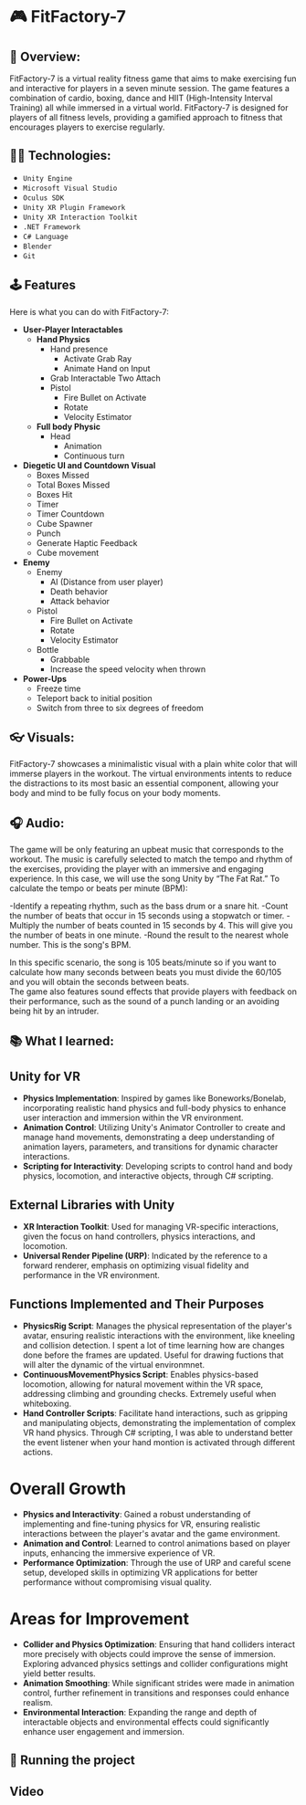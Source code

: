 # :video_game: FitFactory-7

## :file_folder: Overview:
FitFactory-7 is a virtual reality fitness game that aims to make exercising fun and interactive for players in a seven minute session. The game features a combination of cardio, boxing, dance and HIIT (High-Intensity Interval Training) all while immersed in a virtual world. FitFactory-7 is designed for players of all fitness levels, providing a gamified approach to fitness that encourages players to exercise regularly.

## :cook: Technologies:
* `Unity Engine` 
* `Microsoft Visual Studio`
* `Oculus SDK` 
* `Unity XR Plugin Framework`
* `Unity XR Interaction Toolkit`
* `.NET Framework`
* `C# Language`
* `Blender`
* `Git`

## :joystick: Features
Here is what you can do with FitFactory-7: 

- **User-Player Interactables**
  - **Hand Physics**
     - Hand presence
       - Activate Grab Ray
       - Animate Hand on Input
     - Grab Interactable Two Attach
     - Pistol
       - Fire Bullet on Activate
       - Rotate
       - Velocity Estimator
  - **Full body Physic**
       - Head
         - Animation
         - Continuous turn    
- **Diegetic UI and Countdown Visual**
   - Boxes Missed
   - Total Boxes Missed 
   - Boxes Hit 
   - Timer 
   - Timer Countdown 
   - Cube Spawner
   - Punch 
   - Generate Haptic Feedback
   - Cube movement 
- **Enemy**
   - Enemy
     - AI (Distance from user player)
     - Death behavior
     - Attack behavior
   - Pistol
     - Fire Bullet on Activate
     - Rotate
     - Velocity Estimator
   - Bottle
     - Grabbable
     - Increase the speed velocity when thrown
- **Power-Ups**
   - Freeze time
   - Teleport back to initial position
   - Switch from three to six degrees of freedom

## :eyeglasses: Visuals:
FitFactory-7 showcases a minimalistic visual with a plain white color that will immerse players in the workout. The virtual environments intents to reduce the distractions to its most basic an essential component, allowing your body and mind to be fully focus on your body moments.

## :headphones: Audio:
The game will be only featuring an upbeat music that corresponds to the workout. The music is carefully selected to match the tempo and rhythm of the exercises, providing the player with an immersive and engaging experience. In this case, we will use the song Unity by “The Fat Rat.” To calculate the tempo or beats per minute (BPM):

-Identify a repeating rhythm, such as the bass drum or a snare hit. 
-Count the number of beats that occur in 15 seconds using a stopwatch or timer.
-Multiply the number of beats counted in 15 seconds by 4. This will give you the number of beats in one minute.
-Round the result to the nearest whole number. This is the song's BPM.

In this specific scenario, the song is 105 beats/minute so if you want to calculate how many seconds between beats you must divide the 60/105 and you will obtain the seconds between beats.  
 The game also features sound effects that provide players with feedback on their performance, such as the sound of a punch landing or an avoiding being hit by an intruder.

## :books: What I learned: 

## Unity for VR

- **Physics Implementation**: Inspired by games like Boneworks/Bonelab, incorporating realistic hand physics and full-body physics to enhance user interaction and immersion within the VR environment.
- **Animation Control**: Utilizing Unity's Animator Controller to create and manage hand movements, demonstrating a deep understanding of animation layers, parameters, and transitions for dynamic character interactions.
- **Scripting for Interactivity**: Developing scripts to control hand and body physics, locomotion, and interactive objects, through C# scripting.

## External Libraries with Unity

- **XR Interaction Toolkit**: Used for managing VR-specific interactions, given the focus on hand controllers, physics interactions, and locomotion.
- **Universal Render Pipeline (URP)**: Indicated by the reference to a forward renderer, emphasis on optimizing visual fidelity and performance in the VR environment.

## Functions Implemented and Their Purposes

- **PhysicsRig Script**: Manages the physical representation of the player's avatar, ensuring realistic interactions with the environment, like kneeling and collision detection. I spent a lot of time learning how are changes done before the frames are updated. Useful for drawing fuctions that will alter the dynamic of the virtual environmnet. 
- **ContinuousMovementPhysics Script**: Enables physics-based locomotion, allowing for natural movement within the VR space, addressing climbing and grounding checks. Extremely useful when whiteboxing. 
- **Hand Controller Scripts**: Facilitate hand interactions, such as gripping and manipulating objects, demonstrating the implementation of complex VR hand physics. Through C# scripting, I was able to understand better the event listener when your hand montion is activated through different actions.

# Overall Growth 

- **Physics and Interactivity**: Gained a robust understanding of implementing and fine-tuning physics for VR, ensuring realistic interactions between the player's avatar and the game environment.
- **Animation and Control**: Learned to control animations based on player inputs, enhancing the immersive experience of VR.
- **Performance Optimization**: Through the use of URP and careful scene setup, developed skills in optimizing VR applications for better performance without compromising visual quality.

# Areas for Improvement

- **Collider and Physics Optimization**: Ensuring that hand colliders interact more precisely with objects could improve the sense of immersion. Exploring advanced physics settings and collider configurations might yield better results.
- **Animation Smoothing**: While significant strides were made in animation control, further refinement in transitions and responses could enhance realism.
- **Environmental Interaction**: Expanding the range and depth of interactable objects and environmental effects could significantly enhance user engagement and immersion.
 
## :vertical_traffic_light: Running the project

## Video


